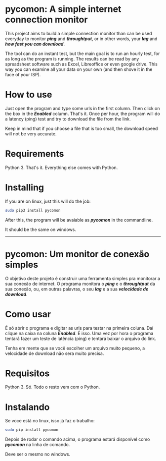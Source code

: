 pycomon: A simple internet connection monitor
=======================

This project aims to build a simple connection monitor than
can be used everyday to monitor ***ping*** and ***throughtput***,
or in other words, your ***lag*** and ***how fast you can download***.

The tool can do an instant test, but the main goal is to run an hourly test,
for as long as the program is running. The results can be read by
any spreadsheet software such as Excel, Libreoffice or even google drive.
This way you can examine all your data on your own (and then shove it in the face of your ISP).

How to use 
====================

Just open the program and type some urls in the first column. Then click on the box in the ***Enabled*** column.
That's it. Once per hour, the program will do a latency (ping) test and try to download the file from the link.

Keep in mind that if you choose a file that is too small, the download speed will not be very accurate.

Requirements
====================

Python 3. That's it. Everything else comes with Python.

Installing
====================

If you are on linux, just this will do the job:
```bash
sudo pip3 install pycomon
```

After this, the program will be avaiable as ***pycomon*** in the commandline.

It should be the same on windows. 

----

pycomon: Um monitor de conexão simples
======================

O objetivo deste projeto é construir uma ferramenta simples pra monitorar a sua conexão de internet.
O programa monitora o ***ping*** e o ***throughtput*** da sua conexão, ou, em outras palavras, o seu ***lag*** e a 
sua ***velocidade de download***.


Como usar
==============

É só abrir o programa e digitar as urls para testar na primeira coluna. Daí clique na caixa na coluna ***Enabled***.
É isso. Uma vez por hora o programa tentará fazer um teste de latência (ping) e tentará baixar o arquivo do link.

Tenha em mente que se você escolher um arquivo muito pequeno, a velocidade de download não sera muito precisa.

Requisitos
====================

Python 3. Só. Todo o resto vem com o Python.

Instalando
====================

Se voce está no linux, isso já faz o trabalho:
```bash
sudo pip install pycomon
```

Depois de rodar o comando acima, o programa estará disponível como ***pycomon*** na linha de comando.

Deve ser o mesmo no windows.

